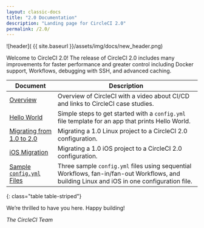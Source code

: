 ```yaml
---
layout: classic-docs
title: "2.0 Documentation"
description: "Landing page for CircleCI 2.0"
permalink: /2.0/
---
```


![header](  {{ site.baseurl }}/assets/img/docs/new_header.png)

Welcome to CircleCI 2.0! The release of CircleCI 2.0 includes many improvements for faster performance and greater control including Docker support, Workflows, debugging with SSH, and advanced caching.

Document | Description
----|----------
<a href="{{ site.baseurl }}/2.0/about-circleci/">Overview</a> | Overview of CircleCI with a video about CI/CD and links to CircleCI case studies.
<a href="{{ site.baseurl }}/2.0/hello-world/">Hello World</a> | Simple steps to get started with a `config.yml` file template for an app that prints Hello World.
<a href="{{ site.baseurl }}/2.0/migrating-from-1-2/">Migrating from 1.0 to 2.0</a> | Migrating a 1.0 Linux project to a CircleCI 2.0 configuration.
<a href="{{ site.baseurl }}/2.0/ios-migrating-from-1-2/">iOS Migration</a> | Migrating a 1.0 iOS project to a CircleCI 2.0 configuration.
<a href="{{ site.baseurl }}/2.0/sample-config/">Sample `config.yml` Files</a> | Three sample `config.yml` files using sequential Workflows, fan-in/fan-out Workflows, and building Linux and iOS in one configuration file.
{: class="table table-striped"}



We’re thrilled to have you here. Happy building!

_The CircleCI Team_
